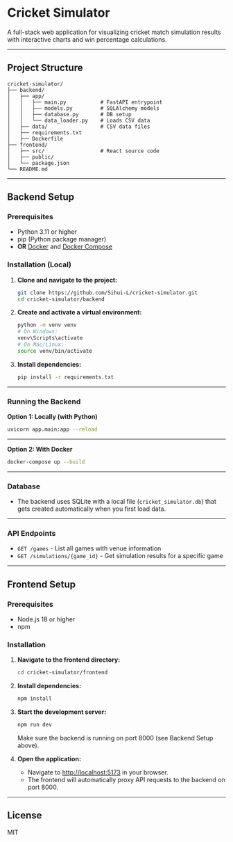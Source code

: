 # Cricket Simulator

A full-stack web application for visualizing cricket match simulation results with interactive charts and win percentage calculations.

---

## Project Structure

```
cricket-simulator/
├── backend/
│   ├── app/
│   │   ├── main.py           # FastAPI entrypoint
│   │   ├── models.py         # SQLAlchemy models
│   │   ├── database.py       # DB setup
│   │   └── data_loader.py    # Loads CSV data
│   ├── data/                 # CSV data files
│   ├── requirements.txt
│   ├── Dockerfile
├── frontend/
│   ├── src/                  # React source code
│   ├── public/
│   └── package.json
└── README.md
```

---

## Backend Setup

### Prerequisites

- Python 3.11 or higher
- pip (Python package manager)
- **OR** [Docker](https://www.docker.com/) and [Docker Compose](https://docs.docker.com/compose/)

### Installation (Local)

1. **Clone and navigate to the project:**

   ```bash
   git clone https://github.com/Sihui-L/cricket-simulator.git
   cd cricket-simulator/backend
   ```

2. **Create and activate a virtual environment:**

   ```bash
   python -m venv venv
   # On Windows:
   venv\Scripts\activate
   # On Mac/Linux:
   source venv/bin/activate
   ```

3. **Install dependencies:**
   ```bash
   pip install -r requirements.txt
   ```

---

### Running the Backend

**Option 1: Locally (with Python)**

```bash
uvicorn app.main:app --reload
```

---

**Option 2: With Docker**

```bash
docker-compose up --build
```

---

### Database

- The backend uses SQLite with a local file (`cricket_simulator.db`) that gets created automatically when you first load data.

---

### API Endpoints

- `GET /games` - List all games with venue information
- `GET /simulations/{game_id}` - Get simulation results for a specific game

---

## Frontend Setup

### Prerequisites

- Node.js 18 or higher
- npm

### Installation

1. **Navigate to the frontend directory:**

   ```bash
   cd cricket-simulator/frontend
   ```

2. **Install dependencies:**

   ```bash
   npm install
   ```

3. **Start the development server:**

   ```bash
   npm run dev
   ```

   Make sure the backend is running on port 8000 (see Backend Setup above).

4. **Open the application:**
   - Navigate to [http://localhost:5173](http://localhost:5173) in your browser.
   - The frontend will automatically proxy API requests to the backend on port 8000.

---

## License

MIT
